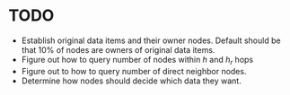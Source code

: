 # TODO

  - Establish original data items and their owner nodes.
    Default should be that 10% of nodes are owners of original data items.
  - Figure out how to query number of nodes within $h$ and $h_r$ hops
  - Figure out to how to query number of direct neighbor nodes.
  - Determine how nodes should decide which data they want.